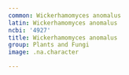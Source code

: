 ```yaml
---
common: Wickerhamomyces anomalus
latin: Wickerhamomyces anomalus
ncbi: '4927'
title: Wickerhamomyces anomalus
group: Plants and Fungi
image: .na.character

---
```


